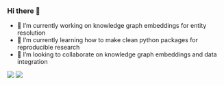 ### Hi there 👋

- 🔭 I’m currently working on knowledge graph embeddings for entity resolution
- 🌱 I’m currently learning how to make clean python packages for reproducible research
- 👯 I’m looking to collaborate on knowledge graph embeddings and data integration

![](https://github-readme-stats.vercel.app/api?username=dobraczka&show_icons=true&count_private=true&hide_border=true&include_all_commits=true&theme=noctis_minimus)
![](https://github-readme-stats.vercel.app/api/top-langs/?username=dobraczka&layout=compact&hide_border=true&langs_count=8&theme=noctis_minimus)

<!--
**dobraczka/dobraczka** is a ✨ _special_ ✨ repository because its `README.md` (this file) appears on your GitHub profile.

Here are some ideas to get you started:

- 🔭 I’m currently working on ...
- 🌱 I’m currently learning ...
- 👯 I’m looking to collaborate on ...
- 🤔 I’m looking for help with ...
- 💬 Ask me about ...
- 📫 How to reach me: ...
- 😄 Pronouns: ...
- ⚡ Fun fact: ...
-->
